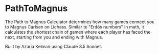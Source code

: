 # PathToMagnus

The Path to Magnus Calculator determines how many games connect you to Magnus Carlsen on Lichess. Similar to "Erdős numbers" in math, it calculates the shortest chain of games where each player has faced the next, starting from you and ending with Magnus.


Built by Azaria Kelman using Claude 3.5 Sonnet.
